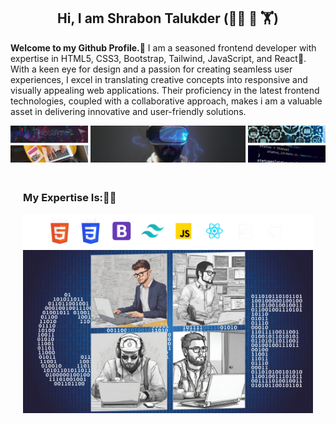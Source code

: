 
<h2 align="center">Hi, I am Shrabon Talukder (👮‍♂️ 👑 🏋️)</h2>
<p><strong>Welcome to my Github Profile.🤝</strong> I am a seasoned frontend developer with expertise in HTML5, CSS3, Bootstrap, Tailwind, JavaScript, and React💪. With a keen eye for design and a passion for creating seamless user experiences, I excel in translating creative concepts into responsive and visually appealing web applications. Their proficiency in the latest frontend technologies, coupled with a collaborative approach, makes i am a valuable asset in delivering innovative and user-friendly solutions.</p>
<img src="./Assets/Images/frist-imgae.png" alt="Typing">
<div style="padding: 20px;">
<h3>My Expertise Is:👨‍🔬</h3>
<img src="./Assets/Images/all logo.png" alt="Typing">
<img src="./Assets/Images/programmer.png" alt="Typing">
</div>
